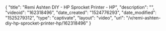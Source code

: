 {
    "title": "Remi Ashten DIY - HP Sprocket Printer - HP",
    "description": "",
    "videoid": "162318496",
    "date_created": "1524776293",
    "date_modified": "1525279312",
    "type": "captivate",
    "layout": "video",
    "url": "\/v\/remi-ashten-diy-hp-sprocket-printer-hp\/162318496"
}